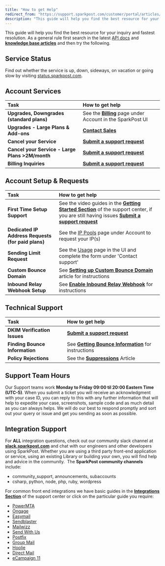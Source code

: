 ```yaml
---
title: "How to get Help"
redirect_from: "https://support.sparkpost.com/customer/portal/articles/2456522-how-to-get-help"
description: "This guide will help you find the best resource for your inquiry and fastest resolution As a general rule first search in the latest API docs and knowledge base articles and then try the following Service Status Find out whether the service is up down sideways on vacation or going..."
---
```


This guide will help you find the best resource for your inquiry and fastest resolution. As a general rule first search in the latest [API docs](https://developers.sparkpost.com/api/) and **[knowledge base articles](http://support.sparkpost.com)** and then try the following. 

## Service Status

Find out whether the service is up, down, sideways, on vacation or going slow by visiting [status.sparkpost.com](http://status.sparkpost.com).

## Account Services

| Task                                            | How to get help                                                                                                                                                  |
|:------------------------------------------------|:-----------------------------------------------------------------------------------------------------------------------------------------------------------------|
| **Upgrades, Downgrades (standard plans)**       | See the **[Billing](https://app.sparkpost.com/account/billing)** page under Account in the SparkPost UI                                                          |
| **Upgrades - Large Plans & Add-ons**            | **[Contact Sales](mailto:insidesales@sparkpost.com?subject=Account%20Change)**                                                                                   |
| **Cancel your Service**                         | **[Submit a support request](https://support.sparkpost.com/customer/portal/emails/new?email[subject]=Web:%20Cancel%20Service%20Request:%20Selfserve%20Account)** |
| **Cancel your Service - Large Plans >2M/month** | **[Submit a support request](https://support.sparkpost.com/customer/portal/emails/new?email[subject]=Web:%20Cancel%20Service%20Request:%20Large%20Account)**     |
| **Billing Inquiries**                           | **[Submit a support request](https://support.sparkpost.com/customer/portal/emails/new?email[subject]=Web:%20Billing%20Enquiry%20Selfserve%20Account)**           |

## Account Setup & Requests

| Task                                               | How to get help                                                                                                                                                                                                                                                                                                                         |
|:---------------------------------------------------|:----------------------------------------------------------------------------------------------------------------------------------------------------------------------------------------------------------------------------------------------------------------------------------------------------------------------------------------|
| **First Time Setup Support**                       | See the video guides in the **[Getting Started Section](https://support.sparkpost.com/customer/en/portal/topics/770787-getting-started/articles)** of the support center, if you are still having issues **[Submit a support request](https://support.sparkpost.com/customer/portal/emails/new?email[subject]=Web:%20Setup%20Support)** |
| **Dedicated IP Address Requests (for paid plans)** | See the [IP Pools](https://app.sparkpost.com/account/ip-pools) page under Account to request your IP(s)                                                                                                                                                                                                                                 |
| **Sending Limit Request**                          | See the [Usage](https://app.sparkpost.com/account/usage) page in the UI and complete the form under 'Contact support'                                                                                                                                                                                                                   |
| **Custom Bounce Domain**                           | See **[Setting up Custom Bounce Domain](http://support.sparkpostelite.com/customer/en/portal/articles/2371794-requesting-a-custom-bounce-domain)** article for instructions                                                                                                                                                             |
| **Inbound Relay Webhook Setup**                    | See **[Enable Inbound Relay Webhook](http://support.sparkpost.com/customer/en/portal/articles/2039614-enabling-inbound-email-relaying-relay-webhooks)** for instructions                                                                                                                                                                |

## Technical Support

| Task                           | How to get help                                                                                                                                                       |
|:-------------------------------|:----------------------------------------------------------------------------------------------------------------------------------------------------------------------|
| **DKIM Verification Issues**   | **[Submit a support request](https://support.sparkpost.com/customer/portal/emails/new?email[subject]=Web:%20DKIM%20Verification%20Issue)**                            |
| **Finding Bounce Information** | See **[Getting Bounce Information](https://support.sparkpost.com/customer/en/portal/articles/2461190-how-do-i-retrieve-bounce-info-from-sparkpost)** for instructions |
| **Policy Rejections**          | See the **[Suppressions](https://support.sparkpost.com/customer/en/portal/articles/1929891-using-suppression-lists)** Article                                         |

## Support Team Hours

Our Support teams work **Monday to Friday 09:00 til 20:00 Eastern Time (UTC-5)**. When you submit a ticket you will receive an acknowledgment with your case ID, you can reply to this with any further information that will help to expedite your case, screenshots, sample code and as much detail as you can always helps. We will do our best to respond promptly and sort out your query or issue and get you sending as soon as possible.

## Integration Support

For **ALL** integration questions, check out our community slack channel at **[slack.sparkpost.com](http://slack.sparkpost.com/)** and chat with our engineers and other developers using SparkPost. Whether you are using a third party front-end application or service, using an existing Library or building your own, you will find help and advice in the community.
 The **SparkPost community channels** include:

* community_support, announcements, subaccounts
* csharp, python, node, php, ruby, wordpress

For common front end integrations we have basic guides in the **[Integrations Section](http://support.sparkpost.com/customer/en/portal/topics/780292-integrations/articles)** of the support center or click on the particular guide you require:

* [PowerMTA](https://support.sparkpost.com/customer/portal/articles/2155339)
* [Ongage](https://support.sparkpost.com/customer/en/portal/articles/1930046-using-sparkpost-with-the-ongage-email-marketing-platform)
* [Easymail](https://support.sparkpost.com/customer/en/portal/articles/2039973-using-sparkpost-with-easymail)
* [Sendblaster](https://support.sparkpost.com/customer/en/portal/articles/2036575-using-sparkpost-with-sendblaster)
* [Mailwizz](https://support.sparkpost.com/customer/en/portal/articles/2036581-using-sparkpost-with-mailwizz)
* [Send With Us](https://support.sparkpost.com/customer/en/portal/articles/1930049-using-sparkpost-with-the-sendwithus-transactional-email-management-platform)
* [Postfix](https://support.sparkpost.com/customer/en/portal/articles/2030960-using-sparkpost-with-postfix)
* [Group Mail](https://support.sparkpost.com/customer/en/portal/articles/2032944-using-sparkpost-with-group-mail)
* [Hoolie](https://support.sparkpost.com/customer/en/portal/articles/2046445-using-sparkpost-with-hoolie)
* [Direct Mail](https://support.sparkpost.com/customer/en/portal/articles/2040317-using-sparkpost-with-directmail)
* [eCampaign 11](https://support.sparkpost.com/customer/en/portal/articles/2092525-using-sparkpost-with-ecampaign-11)